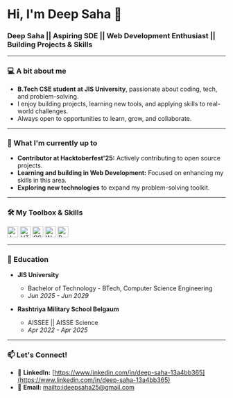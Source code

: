 # Hi, I'm Deep Saha 👋

### Deep Saha || Aspiring SDE || Web Development Enthusiast || Building Projects & Skills

---

### 💻 A bit about me

-   **B.Tech CSE student at JIS University**, passionate about coding, tech, and problem-solving.
-   I enjoy building projects, learning new tools, and applying skills to real-world challenges.
-   Always open to opportunities to learn, grow, and collaborate.

---

### 🚀 What I'm currently up to

-   **Contributor at Hacktoberfest'25:** Actively contributing to open source projects.
-   **Learning and building in Web Development:** Focused on enhancing my skills in this area.
-   **Exploring new technologies** to expand my problem-solving toolkit.

---

### 🛠️ My Toolbox & Skills

<p align="left">
    <img src="https://img.shields.io/badge/JavaScript-F7DF1E?style=flat&logo=javascript&logoColor=black" alt="JavaScript" height="25"/>
    <img src="https://img.shields.io/badge/HTML5-E34F26?style=flat&logo=html5&logoColor=white" alt="HTML5" height="25"/>
    <img src="https://img.shields.io/badge/CSS3-1572B6?style=flat&logo=css3&logoColor=white" alt="CSS3" height="25"/>
    <img src="https://img.shields.io/badge/Web_Development-303030?style=flat&logo=web&logoColor=white" alt="Web Development" height="25"/>
    <img src="https://img.shields.io/badge/Problem--Solving-FF5722?style=flat&logo=codepen&logoColor=white" alt="Problem Solving" height="25"/>
</p>

---

### 🌱 Education

-   **JIS University**
    * Bachelor of Technology - BTech, Computer Science Engineering
    * *Jun 2025 - Jun 2029*

-   **Rashtriya Military School Belgaum**
    * AISSEE || AISSE Science
    * *Apr 2022 - Apr 2025*
    
---

### 📫 Let's Connect!

-   🔗 **LinkedIn:** [https://www.linkedin.com/in/deep-saha-13a4bb365](https://www.linkedin.com/in/deep-saha-13a4bb365)
-   📧 **Email:** [mailto:ideepsaha25@gmail.com](mailto:ideepsaha25@gmail.com)
